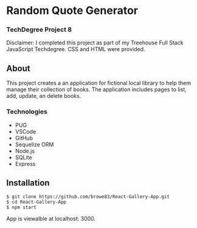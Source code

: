 # Random Quote Generator
### TechDegree Project 8  
Disclaimer: I completed this project as part of my Treehouse Full Stack JavaScript Techdegree. CSS and HTML were provided.

## About
This project creates a an application for fictional local library to help them manage their collection of books.  The application includes pages to list, add, update, an delete books.  

### Technologies
* PUG
* VSCode
* GitHub
* Sequelize ORM
* Node.js
* SQLite
* Express

## Installation
```shell
$ git clone https://github.com/browe83/React-Gallery-App.git
$ cd React-Gallery-App
$ npm start
```
App is viewalble at localhost: 3000.
